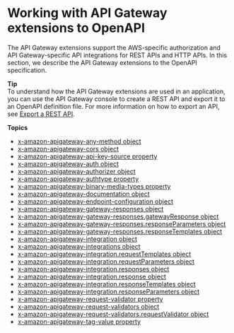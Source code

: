 # Working with API Gateway extensions to OpenAPI<a name="api-gateway-swagger-extensions"></a>

 The API Gateway extensions support the AWS\-specific authorization and API Gateway\-specific API integrations for REST APIs and HTTP APIs\. In this section, we describe the API Gateway extensions to the OpenAPI specification\. 

**Tip**  
 To understand how the API Gateway extensions are used in an application, you can use the API Gateway console to create a REST API and export it to an OpenAPI definition file\. For more information on how to export an API, see [Export a REST API](api-gateway-export-api.md)\. 

**Topics**
+ [x\-amazon\-apigateway\-any\-method object](api-gateway-swagger-extensions-any-method.md)
+ [x\-amazon\-apigateway\-cors object](api-gateway-swagger-extensions-cors-configuration.md)
+ [x\-amazon\-apigateway\-api\-key\-source property](api-gateway-swagger-extensions-api-key-source.md)
+ [x\-amazon\-apigateway\-auth object](api-gateway-swagger-extensions-auth.md)
+ [x\-amazon\-apigateway\-authorizer object](api-gateway-swagger-extensions-authorizer.md)
+ [x\-amazon\-apigateway\-authtype property](api-gateway-swagger-extensions-authtype.md)
+ [x\-amazon\-apigateway\-binary\-media\-types property](api-gateway-swagger-extensions-binary-media-types.md)
+ [x\-amazon\-apigateway\-documentation object](api-gateway-swagger-extensions-documentation.md)
+ [x\-amazon\-apigateway\-endpoint\-configuration object](api-gateway-swagger-extensions-endpoint-configuration.md)
+ [x\-amazon\-apigateway\-gateway\-responses object](api-gateway-swagger-extensions-gateway-responses.md)
+ [x\-amazon\-apigateway\-gateway\-responses\.gatewayResponse object](api-gateway-swagger-extensions-gateway-responses.gatewayResponse.md)
+ [x\-amazon\-apigateway\-gateway\-responses\.responseParameters object](api-gateway-swagger-extensions-gateway-responses.responseParameters.md)
+ [x\-amazon\-apigateway\-gateway\-responses\.responseTemplates object](api-gateway-swagger-extensions-gateway-responses.responseTemplates.md)
+ [x\-amazon\-apigateway\-integration object](api-gateway-swagger-extensions-integration.md)
+ [x\-amazon\-apigateway\-integrations object](api-gateway-extensions-integrations.md)
+ [x\-amazon\-apigateway\-integration\.requestTemplates object](api-gateway-swagger-extensions-integration-requestTemplates.md)
+ [x\-amazon\-apigateway\-integration\.requestParameters object](api-gateway-swagger-extensions-integration-requestParameters.md)
+ [x\-amazon\-apigateway\-integration\.responses object](api-gateway-swagger-extensions-integration-responses.md)
+ [x\-amazon\-apigateway\-integration\.response object](api-gateway-swagger-extensions-integration-response.md)
+ [x\-amazon\-apigateway\-integration\.responseTemplates object](api-gateway-swagger-extensions-integration-responseTemplates.md)
+ [x\-amazon\-apigateway\-integration\.responseParameters object](api-gateway-swagger-extensions-integration-responseParameters.md)
+ [x\-amazon\-apigateway\-request\-validator property](api-gateway-swagger-extensions-request-validator.md)
+ [x\-amazon\-apigateway\-request\-validators object](api-gateway-swagger-extensions-request-validators.md)
+ [x\-amazon\-apigateway\-request\-validators\.requestValidator object](api-gateway-swagger-extensions-request-validators.requestValidator.md)
+ [x\-amazon\-apigateway\-tag\-value property](api-gateway-openapi-extensions-x-amazon-apigateway-tag-value.md)